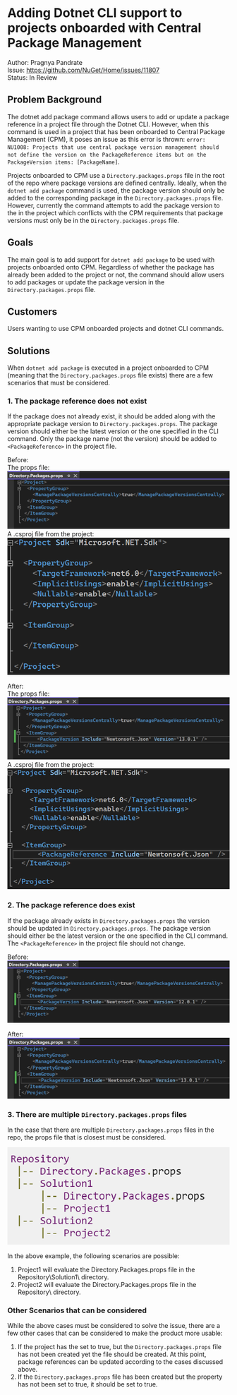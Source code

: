 # Adding Dotnet CLI support to projects onboarded with Central Package Management

Author: Pragnya Pandrate <br>
Issue: https://github.com/NuGet/Home/issues/11807 <br>
Status: In Review <br>

## Problem Background
The dotnet add package command allows users to add or update a package reference in a project file through the Dotnet CLI. However, when this command is used in a project that has been onboarded to Central Package Management (CPM), it poses an issue as this error is thrown: `error: NU1008: Projects that use central package version management should not define the version on the PackageReference items but on the PackageVersion items: [PackageName]`.

Projects onboarded to CPM use a `Directory.packages.props` file in the root of the repo where package versions are defined centrally. Ideally, when the `dotnet add package` command is used, the package version should only be added to the corresponding package in the `Directory.packages.props` file. However, currently the command attempts to add the package version to the <PackageReference /> in the project which conflicts with the CPM requirements that package versions must only be in the `Directory.packages.props` file. 

## Goals
The main goal is to add support for `dotnet add package` to be used with projects onboarded onto CPM. Regardless of whether the package has already been added to the project or not, the command should allow users to add packages or update the package version in the `Directory.packages.props` file.

## Customers
Users wanting to use CPM onboarded projects and dotnet CLI commands.

## Solutions
When `dotnet add package` is executed in a project onboarded to CPM (meaning that the `Directory.packages.props` file exists) there are a few scenarios that must be considered.

### 1. The package reference does not exist
If the package does not already exist, it should be added along with the appropriate package version to `Directory.packages.props`. The package version should either be the latest version or the one specified in the CLI command. Only the package name (not the version) should be added to `<PackageReference>` in the project file.

Before:<br>
The props file: <br>
![props_no_packages](./images/props_no_packages.png)<br>
A .csproj file from the project: <br>
![cs_proj_before](./images/cs_proj_before.png) <br>

After:<br>
The props file: <br>
![props_w_packages](./images/props_w_packages.png)<br>
A .csproj file from the project: <br>
![cs_proj_after](./images/cs_proj_after.png) <br>

### 2. The package reference does exist
If the package already exists in `Directory.packages.props` the version should be updated in `Directory.packages.props`. The package version should either be the latest version or the one specified in the CLI command. The `<PackageReference>` in the project file should not change.

Before:<br>
![props_old_package](./images/props_old_package.png)

After:<br>
![props_new_package](./images/props_new_package.png)

### 3. There are multiple `Directory.packages.props` files
In the case that there are multiple `Directory.packages.props` files in the repo, the props file that is closest must be considered.

![directory_structure](./images/directory_structure.png) <br>

In the above example, the following scenarios are possible:
1. Project1 will evaluate the Directory.Packages.props file in the Repository\Solution1\ directory.
2. Project2 will evaluate the Directory.Packages.props file in the Repository\ directory.


### Other Scenarios that can be considered

While the above cases must be considered to solve the issue, there are a few other cases that can be considered to make the product more usable:

1. If the project has the <ManagePackageVersionsCentrally> set to true, but the `Directory.packages.props` file has not been created yet the file should be created. At this point, package references can be updated according to the cases discussed above.
2. If the `Directory.packages.props` file has been created but the <ManagePackageVersionsCentrally> property has not been set to true, it should be set to true.


